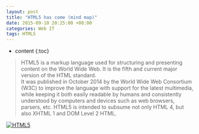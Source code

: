 ```yaml
---
layout: post
title: "HTML5 has come (mind map)"
date: 2015-09-10 20:25:00 +08:00
categories: Web IT
tags: HTML5
---
```


* content
{:toc}


> HTML5 is a markup language used for structuring and presenting content on the World Wide Web. It is the fifth and current major version of the HTML standard.  
> It was published in October 2014 by the World Wide Web Consortium (W3C) to improve the language with support for the latest multimedia, while keeping it both easily readable by humans and consistently understood by computers and devices such as web browsers, parsers, etc. HTML5 is intended to subsume not only HTML 4, but also XHTML 1 and DOM Level 2 HTML.

[![HTML5](https://ejres-1253687085.picgz.myqcloud.com/img/html5/mm-html5.svg)](https://ejres-1253687085.picgz.myqcloud.com/img/html5/mm-html5.svg)
